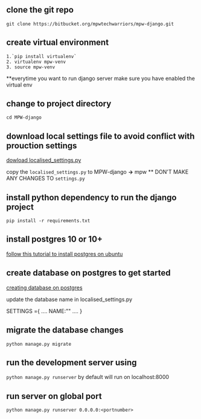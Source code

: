 
## clone the git repo
`git clone https://bitbucket.org/mpwtechwarriors/mpw-django.git`

## create virtual environment

	1.`pip install virtualenv`
	2. virtualenv mpw-venv
	3. source mpw-venv

**everytime you want to run django server make sure you have enabled the virtual env



## change to project directory

`cd MPW-django`

## download local settings file to avoid conflict with prouction settings

[dowload localised_settings.py](https://slack-files.com/TRGBNM2A2-FR6SS577T-3076603873)

copy the `localised_settings.py` to MPW-django **->** mpw
 ** DON'T MAKE ANY CHANGES TO `settings.py`



## install python dependency to run the django project
`pip install -r requirements.txt`



## install postgres 10 or 10+
[follow this tutorial to install postgres on ubuntu](https://www.liquidweb.com/kb/install-and-connect-to-postgresql-10-on-ubuntu-16-04/)


## create database on postgres to get started
[creating database on postgres](https://www.guru99.com/postgresql-create-database.html)

update the database name in localised_settings.py

SETTINGS ={
    ....
	NAME:"<database base name you created>"
	....
}

## migrate the database changes
`python manage.py migrate`

## run the development server using
`python manage.py runserver` by default will run on localhost:8000

## run server on global port
`python manage.py runserver 0.0.0.0:<portnumber>`
